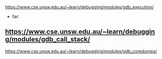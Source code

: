 https://www.cse.unsw.edu.au/~learn/debugging/modules/gdb_execution/
- fac

https://www.cse.unsw.edu.au/~learn/debugging/modules/gdb_call_stack/
-

https://www.cse.unsw.edu.au/~learn/debugging/modules/gdb_coredumps/

